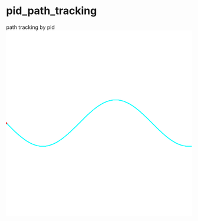 # pid_path_tracking
path tracking by pid
![img](https://github.com/softdream/pid_path_tracking/blob/master/path_tracking.gif) </br>
